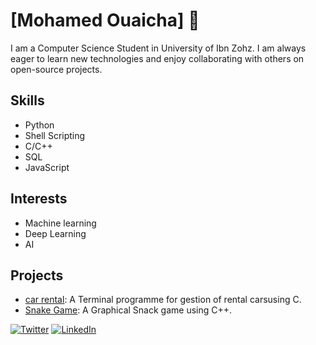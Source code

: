 # [Mohamed Ouaicha] :wave:

I am a Computer Science Student in University of Ibn Zohz. I am always eager to learn new technologies and enjoy collaborating with others on open-source projects.

## Skills
- Python
- Shell Scripting
- C/C++
- SQL
- JavaScript


## Interests
- Machine learning
- Deep Learning
- AI

## Projects
- [car rental](https://github.com/bssayla/Projet_Location_Voiture): A Terminal programme for gestion of rental carsusing C.
- [Snake Game](https://github.com/bssayla/SnakeGame): A Graphical Snack game using C++.

[![Twitter](https://img.shields.io/twitter/follow/bssayla.svg?style=social)](https://twitter.com/bssayla)
[![LinkedIn](https://img.shields.io/badge/-LinkedIn-black.svg?style=flat-square&logo=linkedin&colorB=555)](https://www.linkedin.com/in/bssayla)
